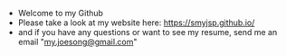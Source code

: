 - Welcome to my Github
- Please take a look at my website here: https://smyjsp.github.io/
- and if you have any questions or want to see my resume, send me an email "my.joesong@gmail.com"

<!---
smyjsp/smyjsp is a ✨ special ✨ repository because its `README.md` (this file) appears on your GitHub profile.
You can click the Preview link to take a look at your changes.
--->
